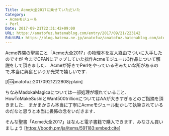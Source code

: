 ```yaml
---
Title: Acme大全2017に乗せていただいた
Category:
- Acmeモジュール
- Perl
Date: 2017-09-21T22:31:42+09:00
URL: https://anatofuz.hatenablog.com/entry/2017/09/21/223142
EditURL: https://blog.hatena.ne.jp/anatofuz/anatofuz.hatenablog.com/atom/entry/8599973812300209988
---
```


Acme界隈の聖書こと「Acme大全2017」の物理本を友人経由でついに入手したのですが
今までCPANにアップしていた拙作Acmeモジュール3作品について解説をして頂きました．
Acmeが好きでPerlをやっているぞみたいな所があるので,本当に興奮というか光栄で嬉しいです．

[f:id:anatofuz:20170921222808j:plain]

ちなみMadokaMagicaについては一部処理が壊れていること．
HowToMakeSushiとWant500trillionについてはAAが大きすぎるとのご指摘を頂きました．
まかまかさん本当に丁寧にAcmeモジュール動かして執筆されているのだなと思うと本当に畏怖の念をいだきます．

そんな聖書「Acme大全2017」はなんと電子書籍で購入できます．みなさん買いましょう
[https://booth.pm/ja/items/591183:embed:cite]
